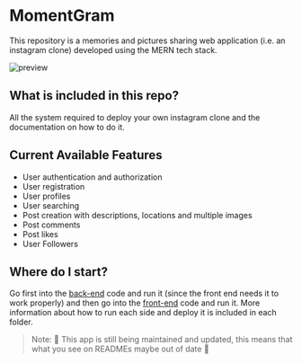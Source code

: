 # MomentGram

This repository is a memories and pictures sharing web application (i.e. an instagram clone) developed using the MERN tech stack.

![preview](./Preview.gif)

## What is included in this repo?

All the system required to deploy your own instagram clone and the documentation on how to do it.

## Current Available Features

* User authentication and authorization
* User registration
* User profiles
* User searching
* Post creation with descriptions, locations and multiple images
* Post comments
* Post likes
* User Followers

## Where do I start?

Go first into the [back-end](https://github.com/FedericoBonel/momentgram/tree/master/server) code and run it (since the front end needs it to work properly) and then go into the [front-end](https://github.com/FedericoBonel/momentgram/tree/master/client) code and run it.
More information about how to run each side and deploy it is included in each folder.

> Note: 👷 This app is still being maintained and updated, this means that what you see on READMEs maybe out of date 👷
